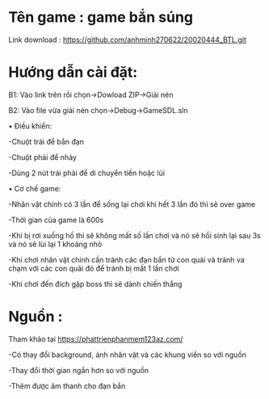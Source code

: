 # Tên game : game bắn súng
Link download : https://github.com/anhminh270622/20020444_BTL.git

# Hướng dẫn cài đặt: 
B1: Vào link trên rồi chọn->Dowload ZIP->Giải nén

B2: Vào file vừa giải nén chọn->Debug->GameSDL.sln

• Điều khiển:

-Chuột trái để bắn đạn

-Chuột phải để nhảy

-Dùng 2 nút trái phải để di chuyển tiến hoặc lùi

• Cơ chế game:

-Nhân vật chính có 3 lần để sống lại chơi khi hết 3 lần đó thì sẽ over game

-Thời gian của game là 600s

-Khi bị rơi xuống hố thì sẽ không mất số lần chơi và nó sẽ hồi sinh lại sau 3s và nó sẽ lùi lại 1 khoảng nhỏ

-Khi chơi nhân vật chính cần tránh các đạn bắn từ con quái và tránh va chạm với các con quái đó để tránh bị mất 1 lần chơi

-Khi chơi đến đích gặp boss thì sẽ dành chiến thắng

# Nguồn :
Tham khảo tại https://phattrienphanmem123az.com/ 

-Có thay đổi background, ảnh nhân vật và các khung viền so với nguồn 

-Thay đổi thời gian ngắn hơn so với nguồn

-Thêm được âm thanh cho đạn bắn 

